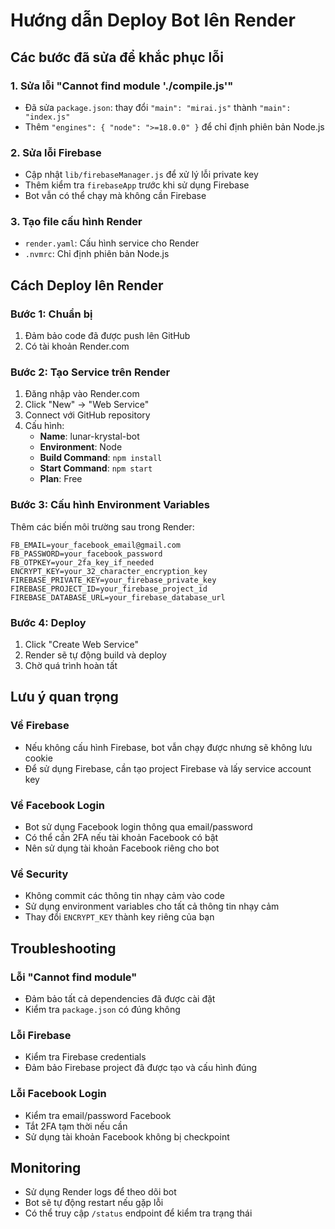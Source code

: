 # Hướng dẫn Deploy Bot lên Render

## Các bước đã sửa để khắc phục lỗi

### 1. Sửa lỗi "Cannot find module './compile.js'"
- Đã sửa `package.json`: thay đổi `"main": "mirai.js"` thành `"main": "index.js"`
- Thêm `"engines": { "node": ">=18.0.0" }` để chỉ định phiên bản Node.js

### 2. Sửa lỗi Firebase
- Cập nhật `lib/firebaseManager.js` để xử lý lỗi private key
- Thêm kiểm tra `firebaseApp` trước khi sử dụng Firebase
- Bot vẫn có thể chạy mà không cần Firebase

### 3. Tạo file cấu hình Render
- `render.yaml`: Cấu hình service cho Render
- `.nvmrc`: Chỉ định phiên bản Node.js

## Cách Deploy lên Render

### Bước 1: Chuẩn bị
1. Đảm bảo code đã được push lên GitHub
2. Có tài khoản Render.com

### Bước 2: Tạo Service trên Render
1. Đăng nhập vào Render.com
2. Click "New" → "Web Service"
3. Connect với GitHub repository
4. Cấu hình:
   - **Name**: lunar-krystal-bot
   - **Environment**: Node
   - **Build Command**: `npm install`
   - **Start Command**: `npm start`
   - **Plan**: Free

### Bước 3: Cấu hình Environment Variables
Thêm các biến môi trường sau trong Render:

```
FB_EMAIL=your_facebook_email@gmail.com
FB_PASSWORD=your_facebook_password
FB_OTPKEY=your_2fa_key_if_needed
ENCRYPT_KEY=your_32_character_encryption_key
FIREBASE_PRIVATE_KEY=your_firebase_private_key
FIREBASE_PROJECT_ID=your_firebase_project_id
FIREBASE_DATABASE_URL=your_firebase_database_url
```

### Bước 4: Deploy
1. Click "Create Web Service"
2. Render sẽ tự động build và deploy
3. Chờ quá trình hoàn tất

## Lưu ý quan trọng

### Về Firebase
- Nếu không cấu hình Firebase, bot vẫn chạy được nhưng sẽ không lưu cookie
- Để sử dụng Firebase, cần tạo project Firebase và lấy service account key

### Về Facebook Login
- Bot sử dụng Facebook login thông qua email/password
- Có thể cần 2FA nếu tài khoản Facebook có bật
- Nên sử dụng tài khoản Facebook riêng cho bot

### Về Security
- Không commit các thông tin nhạy cảm vào code
- Sử dụng environment variables cho tất cả thông tin nhạy cảm
- Thay đổi `ENCRYPT_KEY` thành key riêng của bạn

## Troubleshooting

### Lỗi "Cannot find module"
- Đảm bảo tất cả dependencies đã được cài đặt
- Kiểm tra `package.json` có đúng không

### Lỗi Firebase
- Kiểm tra Firebase credentials
- Đảm bảo Firebase project đã được tạo và cấu hình đúng

### Lỗi Facebook Login
- Kiểm tra email/password Facebook
- Tắt 2FA tạm thời nếu cần
- Sử dụng tài khoản Facebook không bị checkpoint

## Monitoring
- Sử dụng Render logs để theo dõi bot
- Bot sẽ tự động restart nếu gặp lỗi
- Có thể truy cập `/status` endpoint để kiểm tra trạng thái 